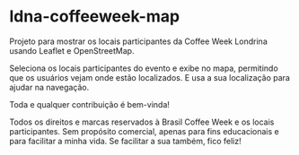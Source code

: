 # ldna-coffeeweek-map

Projeto para mostrar os locais participantes da Coffee Week Londrina usando Leaflet e OpenStreetMap. 

Seleciona os locais participantes do evento e exibe no mapa, permitindo que os usuários vejam onde estão localizados. E usa a sua localização para ajudar na navegação.

Toda e qualquer contribuição é bem-vinda!

Todos os direitos e marcas reservados à Brasil Coffee Week e os locais participantes. Sem propósito comercial, apenas para fins educacionais e para facilitar a minha vida. Se facilitar a sua também, fico feliz!
